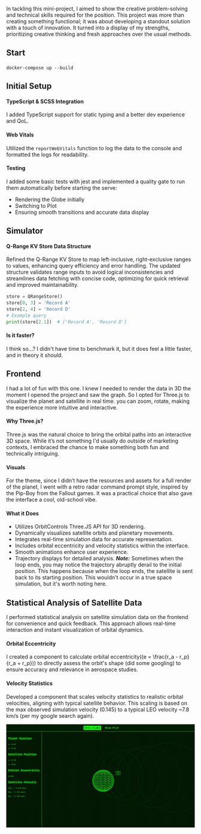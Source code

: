 In tackling this mini-project, I aimed to show the creative problem-solving and technical skills required for the position. This project was more than creating something functional; it was about developing a standout solution with a touch of innovation. It turned into a display of my strengths, prioritizing creative thinking and fresh approaches over the usual methods.

## Start

`docker-compose up --build`

## Initial Setup

#### TypeScript & SCSS Integration

I added TypeScript support for static typing and a better dev experience and QoL.

#### Web Vitals

Utilized the `reportWebVitals` function to log the data to the console and formatted the logs for readability.

#### Testing

I added some basic tests with jest and implemented a quality gate to run them automatically before starting the serve:

- Rendering the Globe initially
- Switching to Plot
- Ensuring smooth transitions and accurate data display

## Simulator

#### Q-Range KV Store Data Structure

Refined the Q-Range KV Store to map left-inclusive, right-exclusive ranges to values, enhancing query efficiency and error handling. The updated structure validates range inputs to avoid logical inconsistencies and streamlines data fetching with concise code, optimizing for quick retrieval and improved maintainability.

```python
store = QRangeStore()
store[0, 3] = 'Record A'
store[2, 4] = 'Record D'
# Example query
print(store[2.1])  # ['Record A', 'Record D']
```

#### Is it faster?

I think so...? I didn't have time to benchmark it, but it does feel a little faster, and in theory it should.

## Frontend

I had a lot of fun with this one. I knew I needed to render the data in 3D the moment I opened the project and saw the graph. So I opted for Three.js to visualize the planet and satellite in real time. you can zoom, rotate, making the experience more intuitive and interactive.

#### Why Three.js?

Three.js was the natural choice to bring the orbital paths into an interactive 3D space. While it’s not something I'd usually do outside of marketing contexts, I embraced the chance to make something both fun and technically intriguing.

#### Visuals

For the theme, since I didn’t have the resources and assets for a full render of the planet, I went with a retro radar command prompt style, inspired by the Pip-Boy from the Fallout games. It was a practical choice that also gave the interface a cool, old-school vibe.

#### What it Does

- Utilizes OrbitControls Three.JS API for 3D rendering.
- Dynamically visualizes satellite orbits and planetary movements.
- Integrates real-time simulation data for accurate representation.
- Includes orbital eccentricity and velocity statistics within the interface.
- Smooth animations enhance user experience.
- Trajectory displays for detailed analysis. **_Note:_** Sometimes when the loop ends, you may notice the trajectory abruptly derail to the initial position. This happens because when the loop ends, the satellite is sent back to its starting position. This wouldn't occur in a true space simulation, but it's worth noting here.

## Statistical Analysis of Satellite Data

I performed statistical analysis on satellite simulation data on the frontend for convenience and quick feedback. This approach allows real-time interaction and instant visualization of orbital dynamics.

#### Orbital Eccentricity

I created a component to calculate orbital eccentricity(\(e = \frac{r_a - r_p}{r_a + r_p}\)) to directly assess the orbit's shape (did some googling) to ensure accuracy and relevance in aerospace studies.

#### Velocity Statistics

Developed a component that scales velocity statistics to realistic orbital velocities, aligning with typical satellite behavior. This scaling is based on the max observed simulation velocity (0.145) to a typical LEO velocity ~7.8 km/s (per my google search again).

![Screenshot](sat_sim.jpg "Screenshot of the interface")

